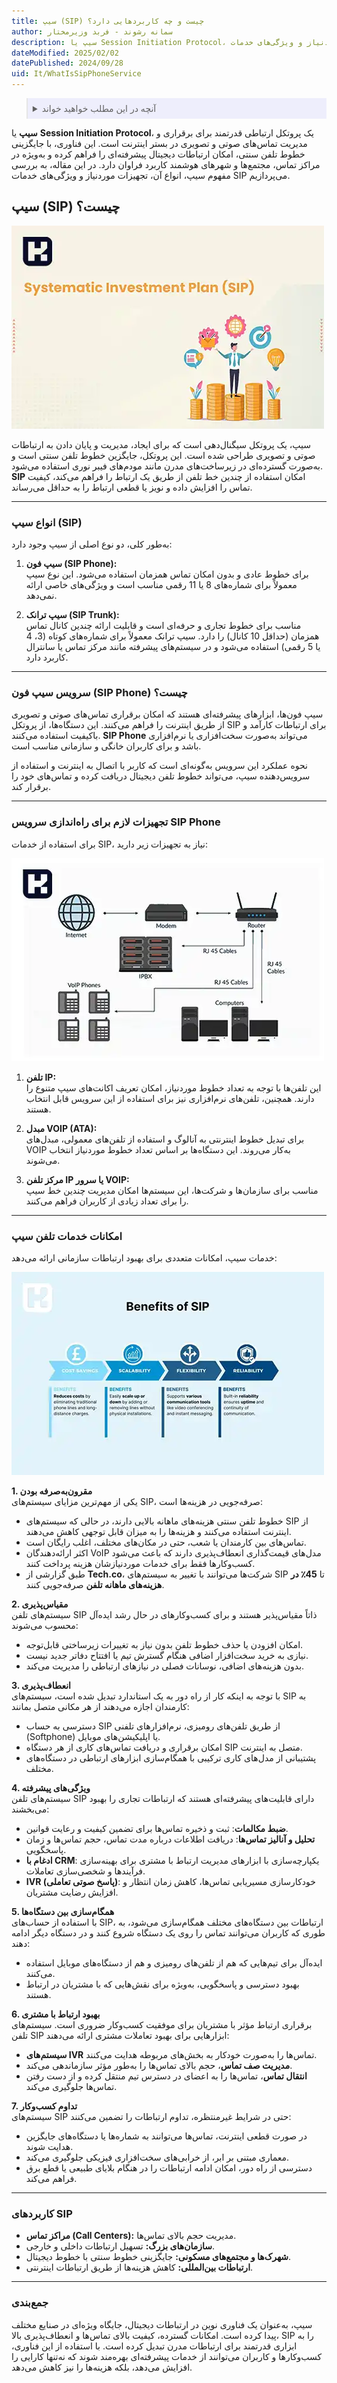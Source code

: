 ```yaml
---
title: سیپ (SIP) چیست و چه کاربردهایی دارد؟
author: سمانه رشوند - فربد وزیرمختار
description: سیپ یا Session Initiation Protocol، یک پروتکل پیشرفته برای برقراری تماس‌های صوتی و تصویری است. در این مقاله با انواع سیپ، تجهیزات موردنیاز و ویژگی‌های خدمات SIP آشنا شوید.
dateModified: 2025/02/02
datePublished: 2024/09/28
uid: It/WhatIsSipPhoneService
---
```


<blockquote style="background-color:#eeeefc; padding:0.5rem">
<details>
  <summary>آنچه در این مطلب خواهید خواند</summary>
  <ul>
    <li>سیپ (SIP) چیست؟</li>
    <li>انواع سیپ (SIP)</li>
    <li>سرویس سیپ فون (SIP Phone) چیست؟</li>
    <li>تجهیزات لازم برای راه‌اندازی سرویس SIP Phone</li>
    <li>ویژگی‌های خدمات تلفن سیپ</li>
    <li>کاربردهای SIP</li>
  </ul>
</details>
</blockquote>

**سیپ** یا **Session Initiation Protocol**، یک پروتکل ارتباطی قدرتمند برای برقراری و مدیریت تماس‌های صوتی و تصویری در بستر اینترنت است. این فناوری، با جایگزینی خطوط تلفن سنتی، امکان ارتباطات دیجیتال پیشرفته‌ای را فراهم کرده و به‌ویژه در مراکز تماس، مجتمع‌ها و شهرهای هوشمند کاربرد فراوان دارد. در این مقاله، به بررسی مفهوم سیپ، انواع آن، تجهیزات موردنیاز و ویژگی‌های خدمات SIP می‌پردازیم.

## سیپ (SIP) چیست؟  

![سیپ (SIP) چیست؟](./Images/WhatIsSip.webp)

سیپ، یک پروتکل سیگنال‌دهی است که برای ایجاد، مدیریت و پایان دادن به ارتباطات صوتی و تصویری طراحی شده است. این پروتکل، جایگزین خطوط تلفن سنتی است و به‌صورت گسترده‌ای در زیرساخت‌های مدرن مانند مودم‌های فیبر نوری استفاده می‌شود. **SIP** امکان استفاده از چندین خط تلفن از طریق یک ارتباط را فراهم می‌کند، کیفیت تماس را افزایش داده و نویز یا قطعی ارتباط را به حداقل می‌رساند.

---

### انواع سیپ (SIP)  
به‌طور کلی، دو نوع اصلی از سیپ وجود دارد:  

1. **سیپ فون (SIP Phone):**  
   برای خطوط عادی و بدون امکان تماس همزمان استفاده می‌شود. این نوع سیپ معمولاً برای شماره‌های 8 یا 11 رقمی مناسب است و ویژگی‌های خاصی ارائه نمی‌دهد.  

2. **سیپ ترانک (SIP Trunk):**  
   مناسب برای خطوط تجاری و حرفه‌ای است و قابلیت ارائه چندین کانال تماس همزمان (حداقل 10 کانال) را دارد. سیپ ترانک معمولاً برای شماره‌های کوتاه (3، 4 یا 5 رقمی) استفاده می‌شود و در سیستم‌های پیشرفته مانند مرکز تماس یا سانترال کاربرد دارد.

---

### سرویس سیپ فون (SIP Phone) چیست؟  
سیپ فون‌ها، ابزارهای پیشرفته‌ای هستند که امکان برقراری تماس‌های صوتی و تصویری از طریق اینترنت را فراهم می‌کنند. این دستگاه‌ها، از پروتکل SIP برای ارتباطات کارآمد و باکیفیت استفاده می‌کنند. **SIP Phone** می‌تواند به‌صورت سخت‌افزاری یا نرم‌افزاری باشد و برای کاربران خانگی و سازمانی مناسب است.  

نحوه عملکرد این سرویس به‌گونه‌ای است که کاربر با اتصال به اینترنت و استفاده از سرویس‌دهنده سیپ، می‌تواند خطوط تلفن دیجیتال دریافت کرده و تماس‌های خود را برقرار کند.

---

### تجهیزات لازم برای راه‌اندازی سرویس SIP Phone  
برای استفاده از خدمات SIP، نیاز به تجهیزات زیر دارید:  

![تجهیزات لازم برای راه‌اندازی سرویس SIP Phone](./Images/SipPhoneEquipments.webp)

1. **تلفن IP:**  
   این تلفن‌ها با توجه به تعداد خطوط موردنیاز، امکان تعریف اکانت‌های سیپ متنوع را دارند. همچنین، تلفن‌های نرم‌افزاری نیز برای استفاده از این سرویس قابل انتخاب هستند.  

2. **مبدل VOIP (ATA):**  
   برای تبدیل خطوط اینترنتی به آنالوگ و استفاده از تلفن‌های معمولی، مبدل‌های VOIP به‌کار می‌روند. این دستگاه‌ها بر اساس تعداد خطوط موردنیاز انتخاب می‌شوند.  

3. **مرکز تلفن IP یا سرور VOIP:**  
   مناسب برای سازمان‌ها و شرکت‌ها، این سیستم‌ها امکان مدیریت چندین خط سیپ را برای تعداد زیادی از کاربران فراهم می‌کنند.  

---

### امکانات خدمات تلفن سیپ  
خدمات سیپ، امکانات متعددی برای بهبود ارتباطات سازمانی ارائه می‌دهد:  

![ویژگی‌های خدمات تلفن سیپ](./Images/BenefitsOfSips.webp)

**1. مقرون‌به‌صرفه بودن**  
یکی از مهم‌ترین مزایای سیستم‌های SIP، صرفه‌جویی در هزینه‌ها است:  

- خطوط تلفن سنتی هزینه‌های ماهانه بالایی دارند، در حالی که سیستم‌های SIP از اینترنت استفاده می‌کنند و هزینه‌ها را به میزان قابل توجهی کاهش می‌دهند.  
- تماس‌های بین کارمندان یا شعب، حتی در مکان‌های مختلف، اغلب رایگان است.  
- اکثر ارائه‌دهندگان VoIP مدل‌های قیمت‌گذاری انعطاف‌پذیری دارند که باعث می‌شود کسب‌وکارها فقط برای خدمات موردنیازشان هزینه پرداخت کنند.  
- طبق گزارشی از **Tech.co**، شرکت‌ها می‌توانند با تغییر به سیستم‌های SIP تا **45٪ در هزینه‌های ماهانه تلفن** صرفه‌جویی کنند.  

**2. مقیاس‌پذیری**  
سیستم‌های تلفن SIP ذاتاً مقیاس‌پذیر هستند و برای کسب‌وکارهای در حال رشد ایده‌آل محسوب می‌شوند:  

- امکان افزودن یا حذف خطوط تلفن بدون نیاز به تغییرات زیرساختی قابل‌توجه.  
- نیازی به خرید سخت‌افزار اضافی هنگام گسترش تیم یا افتتاح دفاتر جدید نیست.  
- بدون هزینه‌های اضافی، نوسانات فصلی در نیازهای ارتباطی را مدیریت می‌کند.  

**3. انعطاف‌پذیری**  
با توجه به اینکه کار از راه دور به یک استاندارد تبدیل شده است، سیستم‌های SIP به کارمندان اجازه می‌دهند از هر مکانی متصل بمانند:  

- دسترسی به حساب SIP از طریق تلفن‌های رومیزی، نرم‌افزارهای تلفنی (Softphone) یا اپلیکیشن‌های موبایل.  
- امکان برقراری و دریافت تماس‌های کاری از هر دستگاه SIP متصل به اینترنت.  
- پشتیبانی از مدل‌های کاری ترکیبی با همگام‌سازی ابزارهای ارتباطی در دستگاه‌های مختلف.  

**4. ویژگی‌های پیشرفته**  
سیستم‌های تلفن SIP دارای قابلیت‌های پیشرفته‌ای هستند که ارتباطات تجاری را بهبود می‌بخشند:  

- **ضبط مکالمات**: ثبت و ذخیره تماس‌ها برای تضمین کیفیت و رعایت قوانین.  
- **تحلیل و آنالیز تماس‌ها**: دریافت اطلاعات درباره مدت تماس، حجم تماس‌ها و زمان پاسخگویی.  
- **ادغام با CRM**: یکپارچه‌سازی با ابزارهای مدیریت ارتباط با مشتری برای بهینه‌سازی فرآیندها و شخصی‌سازی تعاملات.  
- **IVR (پاسخ صوتی تعاملی)**: خودکارسازی مسیر‌یابی تماس‌ها، کاهش زمان انتظار و افزایش رضایت مشتریان.  

**5. همگام‌سازی بین دستگاه‌ها**  
با استفاده از حساب‌های SIP، ارتباطات بین دستگاه‌های مختلف همگام‌سازی می‌شود، به طوری که کاربران می‌توانند تماس را روی یک دستگاه شروع کنند و در دستگاه دیگر ادامه دهند:  

- ایده‌آل برای تیم‌هایی که هم از تلفن‌های رومیزی و هم از دستگاه‌های موبایل استفاده می‌کنند.  
- بهبود دسترسی و پاسخگویی، به‌ویژه برای نقش‌هایی که با مشتریان در ارتباط هستند.  

**6. بهبود ارتباط با مشتری**  
برقراری ارتباط مؤثر با مشتریان برای موفقیت کسب‌وکار ضروری است. سیستم‌های تلفن SIP ابزارهایی برای بهبود تعاملات مشتری ارائه می‌دهند:  

- **سیستم‌های IVR** تماس‌ها را به‌صورت خودکار به بخش‌های مربوطه هدایت می‌کنند.  
- **مدیریت صف تماس**، حجم بالای تماس‌ها را به‌طور مؤثر سازماندهی می‌کند.  
- **انتقال تماس**، تماس‌ها را به اعضای در دسترس تیم منتقل کرده و از دست رفتن تماس‌ها جلوگیری می‌کند.  

**7. تداوم کسب‌وکار**  
سیستم‌های SIP حتی در شرایط غیرمنتظره، تداوم ارتباطات را تضمین می‌کنند:  

- در صورت قطعی اینترنت، تماس‌ها می‌توانند به شماره‌ها یا دستگاه‌های جایگزین هدایت شوند.  
- معماری مبتنی بر ابر، از خرابی‌های سخت‌افزاری فیزیکی جلوگیری می‌کند.  
- دسترسی از راه دور، امکان ادامه ارتباطات را در هنگام بلایای طبیعی یا قطع برق فراهم می‌کند.  

---

### کاربردهای SIP  
- **مراکز تماس (Call Centers):** مدیریت حجم بالای تماس‌ها.  
- **سازمان‌های بزرگ:** تسهیل ارتباطات داخلی و خارجی.  
- **شهرک‌ها و مجتمع‌های مسکونی:** جایگزینی خطوط سنتی با خطوط دیجیتال.  
- **ارتباطات بین‌المللی:** کاهش هزینه‌ها از طریق ارتباطات اینترنتی.

---

### جمع‌بندی  
سیپ، به‌عنوان یک فناوری نوین در ارتباطات دیجیتال، جایگاه ویژه‌ای در صنایع مختلف پیدا کرده است. امکانات گسترده، کیفیت بالای تماس‌ها و انعطاف‌پذیری بالا، SIP را به ابزاری قدرتمند برای ارتباطات مدرن تبدیل کرده است. با استفاده از این فناوری، کسب‌وکارها و کاربران می‌توانند از خدمات پیشرفته‌ای بهره‌مند شوند که نه‌تنها کارایی را افزایش می‌دهد، بلکه هزینه‌ها را نیز کاهش می‌دهد.